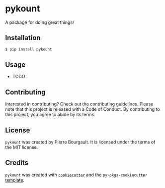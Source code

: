 # pykount

A package for doing great things!

## Installation

```bash
$ pip install pykount
```

## Usage

- TODO

## Contributing

Interested in contributing? Check out the contributing guidelines. Please note that this project is released with a Code of Conduct. By contributing to this project, you agree to abide by its terms.

## License

`pykount` was created by Pierre Bourgault. It is licensed under the terms of the MIT license.

## Credits

`pykount` was created with [`cookiecutter`](https://cookiecutter.readthedocs.io/en/latest/) and the `py-pkgs-cookiecutter` [template](https://github.com/py-pkgs/py-pkgs-cookiecutter).
